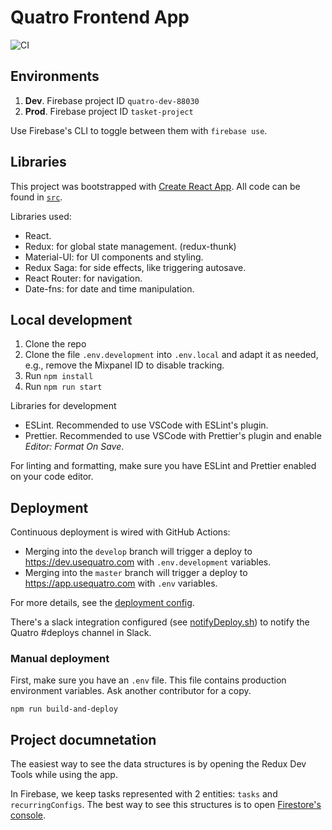 # Quatro Frontend App

![CI](https://github.com/guillermodlpa/quatro-frontend/workflows/CI/badge.svg)

## Environments

1. **Dev**. Firebase project ID `quatro-dev-88030`
2. **Prod**. Firebase project ID `tasket-project`

Use Firebase's CLI to toggle between them with `firebase use`.

## Libraries

This project was bootstrapped with [Create React App](https://github.com/facebookincubator/create-react-app). All code can be found in [`src`](./src).

Libraries used:

- React.
- Redux: for global state management. (redux-thunk)
- Material-UI: for UI components and styling.
- Redux Saga: for side effects, like triggering autosave.
- React Router: for navigation.
- Date-fns: for date and time manipulation.

## Local development

1. Clone the repo
1. Clone the file `.env.development` into `.env.local` and adapt it as needed, e.g., remove the Mixpanel ID to disable tracking.
1. Run `npm install`
1. Run `npm run start`

Libraries for development

- ESLint. Recommended to use VSCode with ESLint's plugin.
- Prettier. Recommended to use VSCode with Prettier's plugin and enable _Editor: Format On Save_.

For linting and formatting, make sure you have ESLint and Prettier enabled on your code editor.

## Deployment

Continuous deployment is wired with GitHub Actions:

- Merging into the `develop` branch will trigger a deploy to https://dev.usequatro.com with `.env.development` variables.
- Merging into the `master` branch will trigger a deploy to https://app.usequatro.com with `.env` variables.

For more details, see the [deployment config](.github/workflows/deploy_to_firebase_hosting.yml).

There's a slack integration configured (see [notifyDeploy.sh](./script/notifyDeploy.sh)) to notify the Quatro #deploys channel in Slack.

### Manual deployment

First, make sure you have an `.env` file. This file contains production environment variables. Ask another contributor for a copy.

```
npm run build-and-deploy
```

## Project documnetation

The easiest way to see the data structures is by opening the Redux Dev Tools while using the app.

In Firebase, we keep tasks represented with 2 entities: `tasks` and `recurringConfigs`. The best way to see this structures is to open [Firestore's console](https://console.firebase.google.com/project/tasket-project/database).
